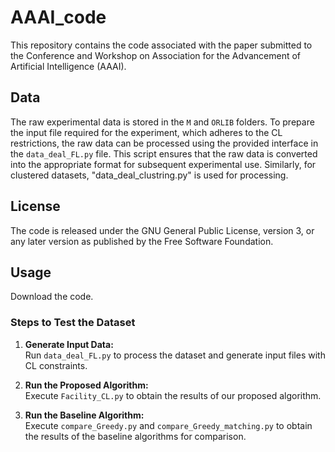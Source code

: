 # AAAI_code
This repository contains the code associated with the paper submitted to the Conference and Workshop on Association for the Advancement of Artificial Intelligence (AAAI).
## Data
The raw experimental data is stored in the `M` and `ORLIB` folders. To prepare the input file required for the experiment, which adheres to the CL restrictions, the raw data can be processed using the provided interface in the `data_deal_FL.py` file. This script ensures that the raw data is converted into the appropriate format for subsequent experimental use. Similarly, for clustered datasets, "data_deal_clustring.py" is used for processing.
## License
The code is released under the GNU General Public License, version 3, or any later version as published by the Free Software Foundation.
## Usage
Download the code.
### Steps to Test the Dataset

1. **Generate Input Data:**  
   Run `data_deal_FL.py` to process the dataset and generate input files with CL constraints.

2. **Run the Proposed Algorithm:**  
   Execute `Facility_CL.py` to obtain the results of our proposed algorithm.

3. **Run the Baseline Algorithm:**  
   Execute `compare_Greedy.py` and  `compare_Greedy_matching.py` to obtain the results of the baseline algorithms for comparison.

